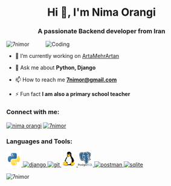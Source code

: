 <h1 align="center">Hi 👋, I'm Nima Orangi</h1>
<h3 align="center">A passionate Backend developer from Iran</h3>
<img align="right" alt="Coding" width="400" src="https://cdn.dribbble.com/users/926537/screenshots/4502924/media/18181eb39eec9784db256e246954adba.gif">

<p align="left"> <img src="https://komarev.com/ghpvc/?username=7nimor&label=Profile%20views&color=0e75b6&style=flat" alt="7nimor" /> </p>

- 🔭 I’m currently working on [ArtaMehrArtan](https://github.com/artamehrartan)

- 💬 Ask me about **Python, Django**

- 📫 How to reach me **7nimor@gmail.com**

- ⚡ Fun fact **I am also a primary school teacher**

<h3 align="left">Connect with me:</h3>
<p align="left">
<a href="https://linkedin.com/in/nima orangi" target="blank"><img align="center" src="https://raw.githubusercontent.com/rahuldkjain/github-profile-readme-generator/master/src/images/icons/Social/linked-in-alt.svg" alt="nima orangi" height="30" width="40" /></a>
<a href="https://instagram.com/7nimor" target="blank"><img align="center" src="https://raw.githubusercontent.com/rahuldkjain/github-profile-readme-generator/master/src/images/icons/Social/instagram.svg" alt="7nimor" height="30" width="40" /></a>
</p>

<h3 align="left">Languages and Tools:</h3>
<p align="left"> <a href="https://www.python.org" target="_blank" rel="noreferrer"> <img src="https://raw.githubusercontent.com/devicons/devicon/master/icons/python/python-original.svg" alt="python" width="40" height="40"/> </a> <a href="https://www.djangoproject.com/" target="_blank" rel="noreferrer"> <img src="https://cdn.worldvectorlogo.com/logos/django.svg" alt="django" width="40" height="40"/> </a> <a href="https://git-scm.com/" target="_blank" rel="noreferrer">  <img src="https://www.vectorlogo.zone/logos/git-scm/git-scm-icon.svg" alt="git" width="40" height="40"/> </a> <a href="https://www.linux.org/" target="_blank" rel="noreferrer"> <img src="https://raw.githubusercontent.com/devicons/devicon/master/icons/linux/linux-original.svg" alt="linux" width="40" height="40"/> </a>  <a href="https://www.postgresql.org" target="_blank" rel="noreferrer"> <img src="https://raw.githubusercontent.com/devicons/devicon/master/icons/postgresql/postgresql-original-wordmark.svg" alt="postgresql" width="40" height="40"/> </a> <a href="https://postman.com" target="_blank" rel="noreferrer"> <img src="https://www.vectorlogo.zone/logos/getpostman/getpostman-icon.svg" alt="postman" width="40" height="40"/> </a> <a href="https://www.sqlite.org/" target="_blank" rel="noreferrer"> <img src="https://www.vectorlogo.zone/logos/sqlite/sqlite-icon.svg" alt="sqlite" width="40" height="40"/> </a> </p>

<p><img align="center" src="https://github-readme-streak-stats.herokuapp.com/?user=7nimor&" alt="7nimor" /></p>
